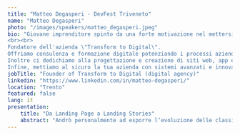 ```yaml
---
title: "Matteo Degasperi - DevFest Triveneto"
name: "Matteo Degasperi"
photo: "/images/speakers/matteo_degasperi.jpeg"
bio: "Giovane imprenditore spinto da una forte motivazione nel mettersi in gioco e guidato da requisiti imprescindibili: una combinazione di creatività e innovazione, caratterizzata da idee chiari e originali, legate insieme dall'ottimismo, dalla flessibilità e capacità di adattarsi alle circostanze, assumendosi le proprie responsabilità.
<br><br>
Fondatore dell'azienda \"Transform to Digital\".
Offriamo consulenza e formazione digitale potenziando i processi aziendali con gli strumenti Google.
Inoltre ci dedichiamo alla progettazione e creazione di siti web, app e campagne pubblicitarie online.
Infine, mettiamo al sicuro la tua azienda con sistemi avanzati e innovativi di cybersecurity."
jobTitle: "Founder of Transform to Digital (digital agency)"
linkedin: "https://www.linkedin.com/in/matteo-degasperi/"
location: "Trento"
featured: false
lang: it
presentation:
    title: "Da Landing Page a Landing Stories"
    abstract: "Andrò personalmente ad esporre l’evoluzione delle classiche landing pages, proponendo uno strumento per creare landing stories, le quali, grazie all’ottima user experience da mobile, portano ad un incremento del tasso di conversione medio fino ad un 35%. Essendo una novità che pochi conoscono, rappresenterà un modo semplice e all'avanguardia per superare la concorrenza e dimostrare di stare al passo con l'evoluzione digitale. La nuovissima esperienza di landing che voglio riportare, ha migliorato la performance di campagne digitali di Nestlé, Heineken, e Porsche con un 25% in più di conversione rispetto ad una normale landing page."
---
```

